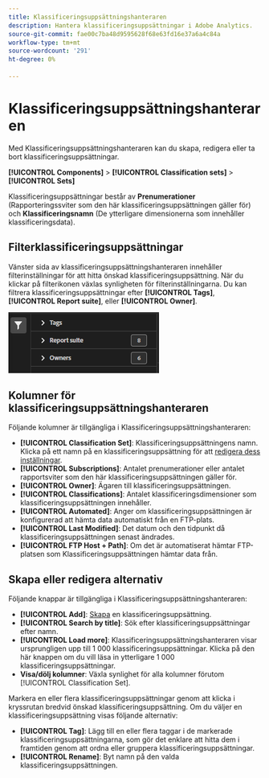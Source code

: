 ```yaml
---
title: Klassificeringsuppsättningshanteraren
description: Hantera klassificeringsuppsättningar i Adobe Analytics.
source-git-commit: fae00c7ba48d9595628f68e63fd16e37a6a4c84a
workflow-type: tm+mt
source-wordcount: '291'
ht-degree: 0%

---
```



# Klassificeringsuppsättningshanteraren

Med Klassificeringsuppsättningshanteraren kan du skapa, redigera eller ta bort klassificeringsuppsättningar.

**[!UICONTROL Components]** > **[!UICONTROL Classification sets]** > **[!UICONTROL Sets]**

Klassificeringsuppsättningar består av **Prenumerationer** (Rapporteringssviter som den här klassificeringsuppsättningen gäller för) och **Klassificeringsnamn** (De ytterligare dimensionerna som innehåller klassificeringsdata).

## Filterklassificeringsuppsättningar

Vänster sida av klassificeringsuppsättningshanteraren innehåller filterinställningar för att hitta önskad klassificeringsuppsättning. När du klickar på filterikonen växlas synligheten för filterinställningarna. Du kan filtrera klassificeringsuppsättningar efter **[!UICONTROL Tags]**, **[!UICONTROL Report suite]**, eller **[!UICONTROL Owner]**.

![Filter för klassificeringsuppsättning](../assets/classification-set-filters.png)

## Kolumner för klassificeringsuppsättningshanteraren

Följande kolumner är tillgängliga i Klassificeringsuppsättningshanteraren:

* **[!UICONTROL Classification Set]**: Klassificeringsuppsättningens namn. Klicka på ett namn på en klassificeringsuppsättning för att [redigera dess inställningar](settings.md).
* **[!UICONTROL Subscriptions]**: Antalet prenumerationer eller antalet rapportsviter som den här klassificeringsuppsättningen gäller för.
* **[!UICONTROL Owner]**: Ägaren till klassificeringsuppsättningen.
* **[!UICONTROL Classifications]**: Antalet klassificeringsdimensioner som klassificeringsuppsättningen innehåller.
* **[!UICONTROL Automated]**: Anger om klassificeringsuppsättningen är konfigurerad att hämta data automatiskt från en FTP-plats.
* **[!UICONTROL Last Modified]**: Det datum och den tidpunkt då klassificeringsuppsättningen senast ändrades.
* **[!UICONTROL FTP Host + Path]**: Om det är automatiserat hämtar FTP-platsen som Klassificeringsuppsättningen hämtar data från.

## Skapa eller redigera alternativ

Följande knappar är tillgängliga i Klassificeringsuppsättningshanteraren:

* **[!UICONTROL Add]**: [Skapa](create.md) en klassificeringsuppsättning.
* **[!UICONTROL Search by title]**: Sök efter klassificeringsuppsättningar efter namn.
* **[!UICONTROL Load more]**: Klassificeringsuppsättningshanteraren visar ursprungligen upp till 1 000 klassificeringsuppsättningar. Klicka på den här knappen om du vill läsa in ytterligare 1 000 klassificeringsuppsättningar.
* **Visa/dölj kolumner**: Växla synlighet för alla kolumner förutom [!UICONTROL Classification Set].

Markera en eller flera klassificeringsuppsättningar genom att klicka i kryssrutan bredvid önskad klassificeringsuppsättning. Om du väljer en klassificeringsuppsättning visas följande alternativ:

* **[!UICONTROL Tag]**: Lägg till en eller flera taggar i de markerade klassificeringsuppsättningarna, som gör det enklare att hitta dem i framtiden genom att ordna eller gruppera klassificeringsuppsättningar.
* **[!UICONTROL Rename]**: Byt namn på den valda klassificeringsuppsättningen.
